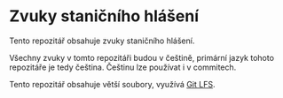 # Zvuky staničního hlášení

Tento repozitář obsahuje zvuky staničního hlášení.

Všechny zvuky v tomto repozitáři budou v češtině, primární jazyk tohoto
repozitáře je tedy čeština. Češtinu lze používat i v commitech.

Tento repozitář obsahuje větší soubory, využívá
[Git LFS](https://git-lfs.github.com/).
